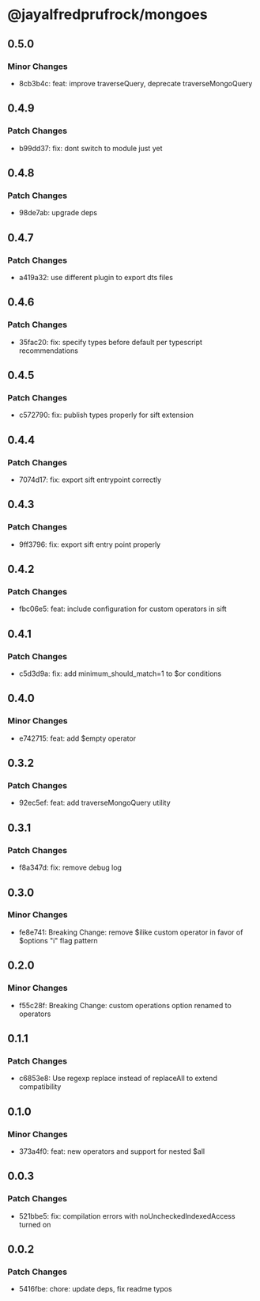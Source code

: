 # @jayalfredprufrock/mongoes

## 0.5.0

### Minor Changes

- 8cb3b4c: feat: improve traverseQuery, deprecate traverseMongoQuery

## 0.4.9

### Patch Changes

- b99dd37: fix: dont switch to module just yet

## 0.4.8

### Patch Changes

- 98de7ab: upgrade deps

## 0.4.7

### Patch Changes

- a419a32: use different plugin to export dts files

## 0.4.6

### Patch Changes

- 35fac20: fix: specify types before default per typescript recommendations

## 0.4.5

### Patch Changes

- c572790: fix: publish types properly for sift extension

## 0.4.4

### Patch Changes

- 7074d17: fix: export sift entrypoint correctly

## 0.4.3

### Patch Changes

- 9ff3796: fix: export sift entry point properly

## 0.4.2

### Patch Changes

- fbc06e5: feat: include configuration for custom operators in sift

## 0.4.1

### Patch Changes

- c5d3d9a: fix: add minimum_should_match=1 to $or conditions

## 0.4.0

### Minor Changes

- e742715: feat: add $empty operator

## 0.3.2

### Patch Changes

- 92ec5ef: feat: add traverseMongoQuery utility

## 0.3.1

### Patch Changes

- f8a347d: fix: remove debug log

## 0.3.0

### Minor Changes

- fe8e741: Breaking Change: remove $ilike custom operator in favor of $options "i" flag pattern

## 0.2.0

### Minor Changes

- f55c28f: Breaking Change: custom operations option renamed to operators

## 0.1.1

### Patch Changes

- c6853e8: Use regexp replace instead of replaceAll to extend compatibility

## 0.1.0

### Minor Changes

- 373a4f0: feat: new operators and support for nested $all

## 0.0.3

### Patch Changes

- 521bbe5: fix: compilation errors with noUncheckedIndexedAccess turned on

## 0.0.2

### Patch Changes

- 5416fbe: chore: update deps, fix readme typos
